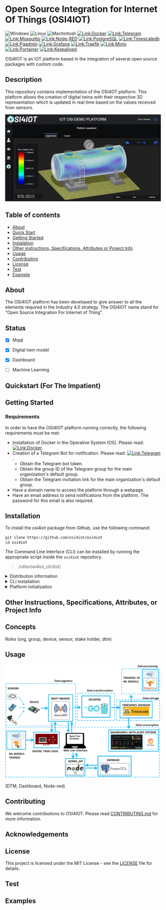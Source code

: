 # Open Source Integration for Internet Of Things (OSI4IOT)

![Windows](https://img.shields.io/badge/Windows-gray?style=flat&logo=windows)
![Linux](https://img.shields.io/badge/Linux-gray?style=flat&logo=linux)
![Machintosh](https://img.shields.io/badge/Machintosh-gray?style=flat&logo=Machintosh)
[![Link:Docker](https://img.shields.io/badge/Docker-gray?style=flat&logo=docker&link=https://www.docker.com/)](https://www.docker.com/)
[![Link:Telegram](https://img.shields.io/badge/Telegram-gray?style=flat&logo=telegram&link=https://web.telegram.org/k/)](https://web.telegram.org/k/)
[![Link:Mosquitto](https://img.shields.io/badge/Mosquitto-gray?style=flat-square&logo=Mosquitto&logoColor=blue&link=https://github.com/eclipse/mosquitto)](https://github.com/eclipse/mosquitto)
[![Link:Node-RED](https://img.shields.io/badge/Node--RED-gray?style=flat-square&logo=node-red&logoColor=blue&link=https://github.com/node-red/node-red)](https://github.com/node-red/node-red)
[![Link:PostgreSQL](https://img.shields.io/badge/PostgreSQL-gray?style=flat-square&logo=PostgreSQL&logoColor=blue&link=https://www.postgresql.org/)](https://www.postgresql.org/)
[![Link:Timescaledb](https://img.shields.io/badge/Timescaledb-gray?style=flat-square&logo=Timescaledb&logoColor=blue&link=https://www.timescale.com/)](https://www.timescale.com/)
[![Link:Pgadmin](https://img.shields.io/badge/Pgadmin-gray?style=flat-square&logo=Pgadmin&logoColor=blue&link=https://www.pgadmin.org/)](https://www.pgadmin.org/)
[![Link:Grafana](https://img.shields.io/badge/Grafana-gray?style=flat-square&logo=Grafana&logoColor=blue&link=https://grafana.com/)](https://grafana.com/)
[![Link:Traefik](https://img.shields.io/badge/Traefik-gray?style=flat-square&logo=Traefik&logoColor=blue&link=https://doc.traefik.io/traefik/)](https://doc.traefik.io/traefik/)
[![Link:Minio](https://img.shields.io/badge/Minio-gray?style=flat-square&logo=Minio&logoColor=blue&link=https://min.io/)](https://min.io/)
[![Link:Portainer](https://img.shields.io/badge/Portainer-gray?style=flat-square&logo=Portainer&logoColor=blue&link=https://www.portainer.io/)](https://www.portainer.io/)
[![Link:Keepalived](https://img.shields.io/badge/Keepalived-gray?style=flat&logo=Keepalived&link=https://github.com/acassen/keepalived)](https://github.com/acassen/keepalived)

<!-- ![img:frontpage_dataflow](./docs/img/frontpage_dataflow.png) -->

OSI4IOT is an IOT platform based in the integration of several open source packages with custom code. 

## Description

This repository contains implementation of the OSI4OT platform. This platform allows the creation of digital twins with their respective 3D representation which is updated in real time based on the values received from sensors.

![img:description_tank](./docs/img/description_tank.png)

## Table of contents
- [About](#about)
- [Quick Start](#quick_start)
- [Getting Started](#getting_started)
- [Instalation](#instalation)
- [Other instructions, Specifications, Attributes or Project Info](#other_instructions,_Specifications,_Attributes,_or_Project_Info)
- [Usage](#usage)
- [Contributing](#contributing)
- [License](#license)
- [Test](#test)
- [Example](#example)
## About
The OSI4IOT platform has been developed to give answer to all the elements required in the Industry 4.0 strategy. The OSI4IOT name stand for "Open Source Integration For Internet of Thing". 

## Status


- [x] Mqqt 
- [x] Digital twin model
- [x] Dashboard
- [ ] Machine Learning 


## Quickstart (For The Impatient)

## Getting Started



### Requirements

In order to have the OSI4IOT platform running correctly, the following requirements must be met:
-	Installation of Docker in the Operative System (OS). Please read: [![Link:Docker](https://img.shields.io/badge/Docker-Manual-blue?style=flat&logo=GitBook&logoColor=blue&link=LINK)](./docs/docker.md).
-	Creation of a Telegram Bot for notification. Please read: [![Link:Telegram](https://img.shields.io/badge/Telegram-Manual-blue?style=flat&logo=GitBook&logoColor=blue&link=LINK)](./docs/telegram.md).
    -	Obtain the Telegram bot token.
    -	Obtain the group ID of the Telegram group for the main organization's default group.
    -	Obtain the Telegram invitation link for the main organization's default group.
-	Have a domain name to access the platform through a webpage.
-	Have an email address to send notifications from the platform. The password for this email is also required.

## Installation

To install the osi4iot package from Github, use the following command:
```
git clone https://github.com/osi4iot/osi4iot
cd osi4iot
```

The Command Line Interface (CLI) can be installed by running the appropriate script inside the `osi4iot` repository.

>./utils/osi4iot_cli/dist/

<details>
<summary>Distribution information</summary>
<p>

![img:installation_distGitHub](./docs/img/installation_distGitHub.png)


The folders for installation found in the subfolder indicate the type of operative system and architecture. The following table contains a summary:

| **Operative System** | **Architecture** | **Installer Folder** |
| -------------------- | ---------------- | -------------------- |
| **Windows**          | AMD (x64)        | win_x64              |
| **Linux**            | AMD (x64)        | linux_x64            |
| **Linux**            | ARM (arm64)      | linux_arm64          |
| **Mac**              | AMD (x64)        | linux_x64            |

The ARM architecture in Linux is specially build for low consuming microprocessors such as Raspberry Pi or similar. These types of microprocessors are very common in the building of any IOT infrastructure.

</p>
</details>

<details>
<summary>CLI installation</summary>
<p>



To proceed with the installation, download the appropriate installer for your system and run it in the terminal. For example, on a UNIX-based system such as Linux ARM, you can use the following command:

    mkdir <my project>  // Example: mkdir iot_fiber4yard
    cd <myproject>      // Example: cd iot_fiber4yard

Download the appropriate installer for your system.

In this case, if you are using a Linux ARM 64-bit system, you can download the linux_arm64 installer from https://raw.githubusercontent.com/osi4iot/osi4iot/master/utils/osi4iot_cli/dist/linux_arm64/osi4iot_installer_linux_arm64.sh or by using the following command:

    curl -o osi4iot_installer_linux_arm64.sh https://raw.githubusercontent.com/osi4iot/osi4iot/master/utils/osi4iot_cli/dist/linux_arm64/osi4iot_installer_linux_arm64.sh 

And execute the installer

    bash osi4iot_installer_linux_arm64.sh

</p>
</details>

<details>
<summary>Platform initialization</summary>
<p>

If the Platform CLI has been correctly installed, then initialize the platform by typing

    osi4iot

A message prompt similar to this should appear:

    ************************************************
    **   WELCOME TO OSI4IOT PLATFORM CLI v1.1.0  **
    ************************************************

    ? Select the place of deployment of the platform: (Use arrow keys)
    > Local deployment
    On-premise cluster deployment
    AWS cluster deployment

<details>
<summary> Local Deployment </summary> 
<p>

Select the local deployment option. The following options will be available

    ************************************************
    **   WELCOME TO OSI4IOT PLATFORM CLI v1.1.0  **
    ************************************************

    ? Select the place of deployment of the platform: Local deployment

    Init platform
    Run platform
    Clear screen
    List organizations
    Create organization
    Update organization
    Remove organization
    Recover nodered instances
    List nodes
    Add nodes
    Remove node
    Update domain certs
    Platform status
    Stop platform
    Delete platform
    Exit

To initialize the platform for first time, use

    Init platform

Several fields will be then prompt to be input. If enter pressed, the option between parenthesis will be inserted instead.

    ************************************************
    **   WELCOME TO OSI4IOT PLATFORM CLI v1.1.0  **
    ************************************************

    ? Select the place of deployment of the platform: Local deployment

    ? Choose one of the following options:  Init platform
    ? Platform name: OSI-DEMO
    ? Domain name: iot_fiber4yards_demo.org
    ? Platform motivational phrase: Open source integration for internet of things
    ? Platform admin first name: admin_f4y
    ? Platform admin last name: demo
    ? Platform admin user name: admin_f4y_demo
    ? Platform admin email: admin_f4y_demo@gmail.com
    ? Platform admin password: **************
    ? Retype platform admin password: **************
    ? Min longitude of the geographical zone of the platform: -10.56884765625
    ? Max longitude of the geographical zone of the platform: 1.42822265625
    ? Min latitude of the geographical zone of the platform: 35.55010533588552
    ? Max latitude of the geographical zone of the platform: 44.134913443750726
    ? Default time zone: Europe/Madrid
    ? Main organization name: My main org
    ? Main organization acronym: MYORG
    ? Main organization address: fake street, fake number
    ? Main organization city: fake city
    ? Main organization zip code: 00000
    ? Main organization state/province: fake province
    ? Main organization country: Spain
    ? Telegram boottoken for main organization default group: 5342540378:AAHrJ4ABFiX54m6uf9RvxHxLRKeo0dGiHA0
    ? Telegram chat id for main organization default group: -694425020
    ? Telegram invitation link for main organization default group: https://t.me/+MgGprvw5SAozODq0
    ? Number of node-red instances in main org: 3
    ? Email account for platform notifications: admin_f4y_demo@gmail.com
    ? Email account password: **************
    ? S3 storage bucket name: osi-demo

The different entries are defined in [![Link:local_deployment](https://img.shields.io/badge/Local_Deployment-Manual-blue?style=flat&logo=GitBook&logoColor=blue&link=LINK)](./docs/local_deployment.md).

Next, select the type of certificate for your domain SSL certification.

    ? Choose the type of domain ssl certs to be used: (Use arrow keys)
    > No certs
    Certs provided by an CA
    Let's encrypt certs and AWS Route 53
    AWS Certificate Manager

A guideline for the SSL certificates is found in [![Link:ssl_certs](https://img.shields.io/badge/SSL_Certs-Manual-blue?style=flat&logo=GitBook&logoColor=blue&link=LINK)](./docs/ssl_certs.md).

</p>
</details>

</p>
</details>

## Other Instructions, Specifications, Attributes, or Project Info
<!-- ### Docker  -->

## Concepts

Roles (org, group, device, sensor, stake holder, dtm)

## Usage

![img:frontpage_dataflow](./docs/img/frontpage_dataflow.png)

(DTM, Dashboard, Node-red)

## Contributing
We welcome contributions to OSI4IOT. Please read [CONTRIBUTING.md](https://github.com/%3Cyour_username%3E/OSI4IOT/blob/master/CONTRIBUTING.md) for more information.

## Acknowledgements

## License
This project is licensed under the MIT License - see the [LICENSE](https://github.com/%3Cyour_username%3E/OSI4IOT/blob/master/LICENSE) file for details.
## Test


## Examples